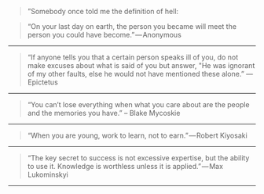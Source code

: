 > ”Somebody once told me the definition of hell:

> “On your last day on earth, the person you became will meet the person you could have become.” — Anonymous

---


> “If anyone tells you that a certain person speaks ill of you, do not make excuses about what is said of you but answer, "He was ignorant of my other faults, else he would not have mentioned these alone.” ― Epictetus

---

> “You can’t lose everything when what you care about are the people and the memories you have.” 
– Blake Mycoskie

---

> “When you are young, work to learn, not to earn.” — Robert Kiyosaki

---

> “The key secret to success is not excessive expertise, but the ability to use it. Knowledge is worthless unless it is applied.” — Max Lukominskyi

---

